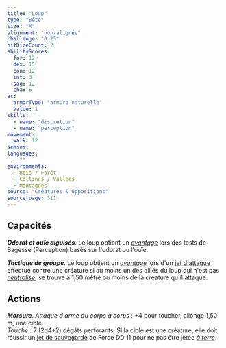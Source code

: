 ```yaml
---
title: "Loup"
type: "Bête"
size: "M"
alignment: "non-alignée"
challenge: "0.25"
hitDiceCount: 2
abilityScores:
  for: 12
  dex: 15
  con: 12
  int: 3
  sag: 12
  cha: 6
ac: 
  armorType: "armure naturelle"
  value: 1
skills: 
  - name: "discretion"
  - name: "perception"
movement: 
  walk: 12
senses: 
languages: 
  - ""
environments:
  - Bois / Forêt
  - Collines / Vallées
  - Montagnes
source: "Créatures & Oppositions"
source_page: 311
---
```

## Capacités
_**Odorat et ouïe aiguisés**_. Le loup obtient un [_avantage_](/utiliser-les-caracteristiques/#avantage-et-desavantage) lors des tests de Sagesse (Perception) basés sur l'odorat ou l'ouïe.

_**Tactique de groupe**_. Le loup obtient un [_avantage_](/utiliser-les-caracteristiques/#avantage-et-desavantage) lors d'un [jet d'attaque](/combattre/#jets-d-attaque) effectué contre une créature si au moins un des alliés du loup qui n'est pas [_neutralisé_](/gerer-la-sante-du-personnage/#neutralise), se trouve à 1,50 mètre ou moins de la créature qu'il attaque.

## Actions
_**Morsure**_. _Attaque d'arme au corps à corps_ : +4 pour toucher, allonge 1,50 m, une cible.  
_Touché_ : 7 (2d4+2) dégâts perforants. Si la cible est une créature, elle doit réussir un [jet de sauvegarde](/utiliser-les-caracteristiques/#jets-de-sauvegarde) de Force DD 11 pour ne pas être jetée [_à terre_](/gerer-la-sante-du-personnage/#a-terre).
